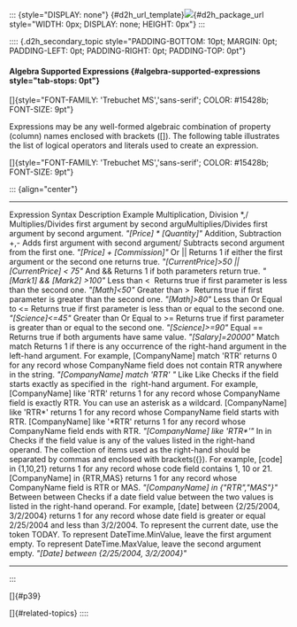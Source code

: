 ::: {style="DISPLAY: none"}
[](ms-xhelp:///?Id=d2h_url_template){#d2h_url_template}![](!package_url!){#d2h_package_url style="WIDTH: 0px; DISPLAY: none; HEIGHT: 0px"}
:::

:::: {.d2h_secondary_topic style="PADDING-BOTTOM: 10pt; MARGIN: 0pt; PADDING-LEFT: 0pt; PADDING-RIGHT: 0pt; PADDING-TOP: 0pt"}
#### Algebra Supported Expressions {#algebra-supported-expressions style="tab-stops: 0pt"}

[]{style="FONT-FAMILY: 'Trebuchet MS','sans-serif'; COLOR: #15428b; FONT-SIZE: 9pt"} 

Expressions may be any well-formed algebraic combination of property (column) names enclosed with brackets (\[\]). The following table illustrates the list of logical operators and literals used to create an expression.

[]{style="FONT-FAMILY: 'Trebuchet MS','sans-serif'; COLOR: #15428b; FONT-SIZE: 9pt"} 

::: {align="center"}
  -------------------------- --------- ----------------------------------------------------------------------------------------------------------------------------------------------------------------------------------------------------------------------------------------------------------------------------------------------------------------------------------------------------------------------------------------------------------------------------------- --------------------------------------------------------
  Expression                 Syntax    Description                                                                                                                                                                                                                                                                                                                                                                                                                         Example
  Multiplication, Division   \*,/      Multiplies/Divides first argument by second arguMultiplies/Divides first argument by second argument.                                                                                                                                                                                                                                                                                                                               *\"\[Price\] \* \[Quantity\]\"*
  Addition, Subtraction      +,-       Adds first argument with second argument/ Subtracts second argument from the first one.                                                                                                                                                                                                                                                                                                                                             *\"\[Price\] + \[Commission\]\"*
  Or                         \|\|      Returns 1 if either the first argument or the second one returns true.                                                                                                                                                                                                                                                                                                                                                              *\"\[CurrentPrice\]\>50 \|\| \[CurrentPrice\] \< 75\"*
  And                        &&        Returns 1 if both parameters return true.                                                                                                                                                                                                                                                                                                                                                                                           *\"\[Mark1\] && \[Mark2\] \>100\"*
  Less than                  \<        Returns true if first parameter is less than the second one.                                                                                                                                                                                                                                                                                                                                                                        *\"\[Math\]\<50\"*
  Greater than               \>        Returns true if first parameter is greater than the second one.                                                                                                                                                                                                                                                                                                                                                                     *\"\[Math\]\>80\"*
  Less than Or Equal to      \<=       Returns true if first parameter is less than or equal to the second one.                                                                                                                                                                                                                                                                                                                                                            *\"\[Science\]\<=45\"*
  Greater than Or Equal to   \>=       Returns true if first parameter is greater than or equal to the second one.                                                                                                                                                                                                                                                                                                                                                         *\"\[Science\]\>=90\"*
  Equal                      ==        Returns true if both arguments have same value.                                                                                                                                                                                                                                                                                                                                                                                     *\"\[Salary\]=20000\"*
  Match                      match     Returns 1 if there is any occurrence of the right-hand argument in the left-hand argument. For example, \[CompanyName\] match \'RTR\' returns 0 for any record whose CompanyName field does not contain RTR anywhere in the string.                                                                                                                                                                                                 *\"\[CompanyName\] match \'RTR\' \"*
  Like                       Like      Checks if the field starts exactly as specified in the  right-hand argument. For example, \[CompanyName\] like \'RTR\' returns 1 for any record whose CompanyName field is exactly RTR. You can use an asterisk as a wildcard. \[CompanyName\] like \'RTR\*\' returns 1 for any record whose CompanyName field starts with RTR. \[CompanyName\] like \'\*RTR\' returns 1 for any record whose CompanyName field ends with RTR.      *\"\[CompanyName\] like \'RTR\*\'\"*
  In                         in        Checks if the field value is any of the values listed in the right-hand operand. The collection of items used as the right-hand should be separated by commas and enclosed with brackets({}). For example, \[code\] in {1,10,21} returns 1 for any record whose code field contains 1, 10 or 21. \[CompanyName\] in {RTR,MAS} returns 1 for any record whose CompanyName field is RTR or MAS.                                       *\"\[CompanyName\] in {\"RTR\",\"MAS\"}\"*
  Between                    between   Checks if a date field value between the two values is listed in the right-hand operand. For example, \[date\] between {2/25/2004, 3/2/2004} returns 1 for any record whose date field is greater or equal 2/25/2004 and less than 3/2/2004. To represent the current date, use the token TODAY. To represent DateTime.MinValue, leave the first argument empty. To represent DateTime.MaxValue, leave the second argument empty.   *\"\[Date\] between {2/25/2004, 3/2/2004}\"*
  -------------------------- --------- ----------------------------------------------------------------------------------------------------------------------------------------------------------------------------------------------------------------------------------------------------------------------------------------------------------------------------------------------------------------------------------------------------------------------------------- --------------------------------------------------------
:::

[]{#p39} 

[]{#related-topics}
::::
